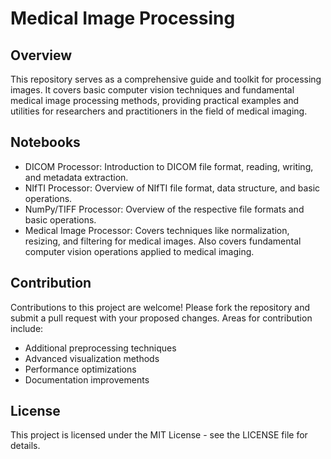 # Medical Image Processing

## Overview
This repository serves as a comprehensive guide and toolkit for processing images. It covers basic computer vision techniques and fundamental medical image processing methods, providing practical examples and utilities for researchers and practitioners in the field of medical imaging.

## Notebooks
- DICOM Processor: Introduction to DICOM file format, reading, writing, and metadata extraction.
- NIfTI Processor: Overview of NIfTI file format, data structure, and basic operations.
- NumPy/TIFF Processor: Overview of the respective file formats and basic operations.
- Medical Image Processor: Covers techniques like normalization, resizing, and filtering for medical images. Also covers fundamental computer vision operations applied to medical imaging.

## Contribution
Contributions to this project are welcome! Please fork the repository and submit a pull request with your proposed changes. Areas for contribution include:

- Additional preprocessing techniques
- Advanced visualization methods
- Performance optimizations
- Documentation improvements

## License
This project is licensed under the MIT License - see the LICENSE file for details.